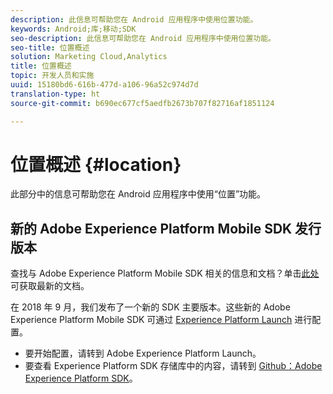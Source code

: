 ```yaml
---
description: 此信息可帮助您在 Android 应用程序中使用位置功能。
keywords: Android;库;移动;SDK
seo-description: 此信息可帮助您在 Android 应用程序中使用位置功能。
seo-title: 位置概述
solution: Marketing Cloud,Analytics
title: 位置概述
topic: 开发人员和实施
uuid: 15180bd6-616b-477d-a106-96a52c974d7d
translation-type: ht
source-git-commit: b690ec677cf5aedfb2673b707f82716af1851124

---
```



# 位置概述 {#location}

此部分中的信息可帮助您在 Android 应用程序中使用“位置”功能。

## 新的 Adobe Experience Platform Mobile SDK 发行版本

查找与 Adobe Experience Platform Mobile SDK 相关的信息和文档？单击[此处](https://aep-sdks.gitbook.io/docs/)可获取最新的文档。

在 2018 年 9 月，我们发布了一个新的 SDK 主要版本。这些新的 Adobe Experience Platform Mobile SDK 可通过 [Experience Platform Launch](https://www.adobe.com/cn/experience-platform/launch.html) 进行配置。

* 要开始配置，请转到 Adobe Experience Platform Launch。
* 要查看 Experience Platform SDK 存储库中的内容，请转到 [Github：Adobe Experience Platform SDK](https://github.com/Adobe-Marketing-Cloud/acp-sdks)。

